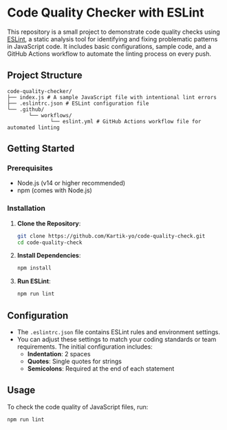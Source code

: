 # Code Quality Checker with ESLint

This repository is a small project to demonstrate code quality checks using [ESLint](https://eslint.org/), a static analysis tool for identifying and fixing problematic patterns in JavaScript code. It includes basic configurations, sample code, and a GitHub Actions workflow to automate the linting process on every push.

## Project Structure
```
code-quality-checker/ 
├── index.js # A sample JavaScript file with intentional lint errors 
├── .eslintrc.json # ESLint configuration file  
└── .github/ 
       └── workflows/ 
              └── eslint.yml # GitHub Actions workflow file for automated linting
```
## Getting Started

### Prerequisites
- Node.js (v14 or higher recommended)
- npm (comes with Node.js)

### Installation

1. **Clone the Repository**:
    ```bash
    git clone https://github.com/Kartik-yo/code-quality-check.git
    cd code-quality-check
    ```

2. **Install Dependencies**:
    ```bash
    npm install
    ```

3. **Run ESLint**:
    ```bash
    npm run lint
    ```

## Configuration

- The `.eslintrc.json` file contains ESLint rules and environment settings.
- You can adjust these settings to match your coding standards or team requirements. The initial configuration includes:
  - **Indentation**: 2 spaces
  - **Quotes**: Single quotes for strings
  - **Semicolons**: Required at the end of each statement

## Usage

To check the code quality of JavaScript files, run:

```bash
npm run lint
```
